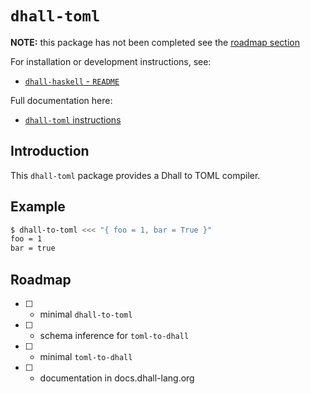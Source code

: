 # `dhall-toml`

**NOTE:** this package has not been completed see the
[roadmap section](#roadmap)

For installation or development instructions, see:

* [`dhall-haskell` - `README`](https://github.com/dhall-lang/dhall-haskell/blob/master/README.md)

Full documentation here:

* [`dhall-toml` instructions](https://hackage.haskell.org/package/dhall-toml/docs/Dhall-Toml.html)

## Introduction

This `dhall-toml` package provides a Dhall to TOML compiler.

## Example

```bash
$ dhall-to-toml <<< "{ foo = 1, bar = True }"
foo = 1
bar = true
```

## Roadmap
* [ ] - minimal `dhall-to-toml`
* [ ] - schema inference for `toml-to-dhall`
* [ ] - minimal `toml-to-dhall`
* [ ] - documentation in docs.dhall-lang.org

